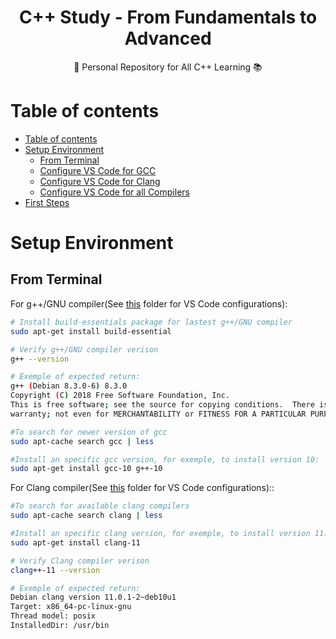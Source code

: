 <h1 align='center'> C++ Study - From Fundamentals to Advanced </h1>
<p align="center">🚀 Personal Repository for All C++ Learning 📚</p>

Table of contents
=================
<!--ts-->
   * [Table of contents](#table-of-contents)
   * [Setup Environment](#setup-environment)
        * [From Terminal](#from-terminal)
        * [Configure VS Code for GCC](/configure_gcc)
        * [Configure VS Code for Clang](/configure_clang)
        * [Configure VS Code for all Compilers](/configure_all_compilers)
   * [First Steps](/first_steps)    
<!--te-->

Setup Environment
=================

## From Terminal

For g++/GNU compiler(See [this](/configure_gcc) folder for VS Code configurations):

```bash
# Install build-essentials package for lastest g++/GNU compiler
sudo apt-get install build-essential

# Verify g++/GNU compiler verison
g++ --version

# Exemple of expected return:
g++ (Debian 8.3.0-6) 8.3.0
Copyright (C) 2018 Free Software Foundation, Inc.
This is free software; see the source for copying conditions.  There is NO
warranty; not even for MERCHANTABILITY or FITNESS FOR A PARTICULAR PURPOSE.

#To search for newer version of gcc
sudo apt-cache search gcc | less

#Install an specific gcc version, for exemple, to install version 10:
sudo apt-get install gcc-10 g++-10
```

For Clang compiler(See [this](/configure_clang) folder for VS Code configurations)::

```bash
#To search for available clang compilers
sudo apt-cache search clang | less

#Install an specific clang version, for exemple, to install version 11:
sudo apt-get install clang-11

# Verify Clang compiler verison
clang++-11 --version

# Exemple of expected return:
Debian clang version 11.0.1-2~deb10u1
Target: x86_64-pc-linux-gnu
Thread model: posix
InstalledDir: /usr/bin
```